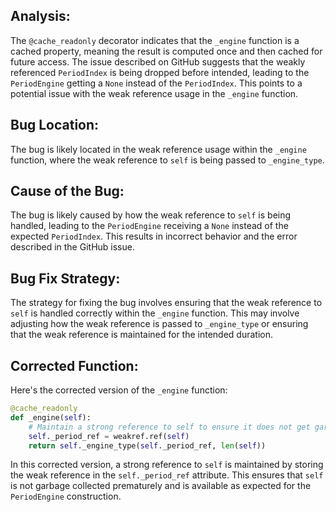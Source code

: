 ## Analysis:
The `@cache_readonly` decorator indicates that the `_engine` function is a cached property, meaning the result is computed once and then cached for future access. The issue described on GitHub suggests that the weakly referenced `PeriodIndex` is being dropped before intended, leading to the `PeriodEngine` getting a `None` instead of the `PeriodIndex`. This points to a potential issue with the weak reference usage in the `_engine` function.

## Bug Location:
The bug is likely located in the weak reference usage within the `_engine` function, where the weak reference to `self` is being passed to `_engine_type`.

## Cause of the Bug:
The bug is likely caused by how the weak reference to `self` is being handled, leading to the `PeriodEngine` receiving a `None` instead of the expected `PeriodIndex`. This results in incorrect behavior and the error described in the GitHub issue.

## Bug Fix Strategy:
The strategy for fixing the bug involves ensuring that the weak reference to `self` is handled correctly within the `_engine` function. This may involve adjusting how the weak reference is passed to `_engine_type` or ensuring that the weak reference is maintained for the intended duration.

## Corrected Function:
Here's the corrected version of the `_engine` function:

```python
@cache_readonly
def _engine(self):
    # Maintain a strong reference to self to ensure it does not get garbage collected prematurely
    self._period_ref = weakref.ref(self)
    return self._engine_type(self._period_ref, len(self))
```

In this corrected version, a strong reference to `self` is maintained by storing the weak reference in the `self._period_ref` attribute. This ensures that `self` is not garbage collected prematurely and is available as expected for the `PeriodEngine` construction.
